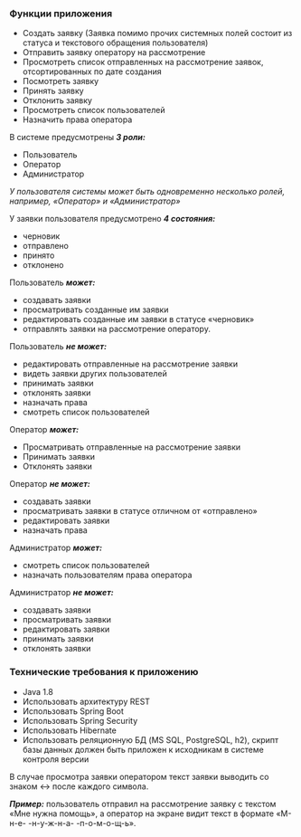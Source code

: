 ### Функции приложения
* Создать заявку (Заявка помимо прочих системных полей состоит из статуса и текстового обращения пользователя)
* Отправить заявку оператору на рассмотрение
* Просмотреть список отправленных на рассмотрение заявок, отсортированных по дате создания
* Посмотреть заявку
* Принять заявку
* Отклонить заявку
* Просмотреть список пользователей
* Назначить права оператора 
  
В системе предусмотрены ***3 роли:***
* Пользователь
* Оператор
* Администратор

_У пользователя системы может быть одновременно несколько ролей,
например, «Оператор» и «Администратор»_

У заявки пользователя предусмотрено ***4 состояния:***
* черновик
* отправлено
* принято
* отклонено
  
Пользователь ***может:***
* создавать заявки
* просматривать созданные им заявки
* редактировать созданные им заявки в статусе «черновик»
* отправлять заявки на рассмотрение оператору.
  
Пользователь ***не может:***
* редактировать отправленные на рассмотрение заявки
* видеть заявки других пользователей
* принимать заявки
* отклонять заявки
* назначать права
* смотреть список пользователей
  
Оператор ***может:***
* Просматривать отправленные на рассмотрение заявки
* Принимать заявки
* Отклонять заявки

Оператор ***не может:***
* создавать заявки
* просматривать заявки в статусе отличном от «отправлено»
* редактировать заявки
* назначать права

Администратор ***может:***
* смотреть список пользователей
* назначать пользователям права оператора
  
Администратор ***не может:***
* создавать заявки
* просматривать заявки
* редактировать заявки
* принимать заявки
* отклонять заявки

### Технические требования к приложению
* Java 1.8
* Использовать архитектуру REST
* Использовать Spring Boot
* Использовать Spring Security
* Использовать Hibernate
* Использовать реляционную БД (MS SQL, PostgreSQL, h2), скрипт базы данных должен быть приложен к исходникам в системе контроля версии
  
В случае просмотра заявки оператором текст заявки выводить
со знаком <-> после каждого символа. 
  
***Пример:*** 
пользователь отправил на рассмотрение заявку с текстом «Мне нужна помощь», а оператор на экране видит текст в формате «М-н-е- -н-у-ж-н-а- -п-о-м-о-щ-ь».

